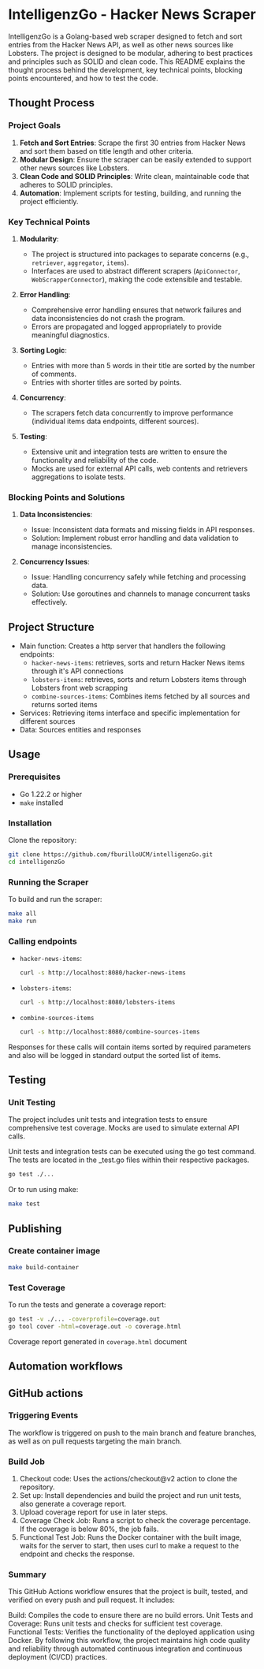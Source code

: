 # IntelligenzGo - Hacker News Scraper

IntelligenzGo is a Golang-based web scraper designed to fetch and sort entries from the Hacker News API, as well as other news sources like Lobsters. The project is designed to be modular, adhering to best practices and principles such as SOLID and clean code. This README explains the thought process behind the development, key technical points, blocking points encountered, and how to test the code.

## Thought Process

### Project Goals

1. **Fetch and Sort Entries**: Scrape the first 30 entries from Hacker News and sort them based on title length and other criteria.
2. **Modular Design**: Ensure the scraper can be easily extended to support other news sources like Lobsters.
3. **Clean Code and SOLID Principles**: Write clean, maintainable code that adheres to SOLID principles.
4. **Automation**: Implement scripts for testing, building, and running the project efficiently.

### Key Technical Points

1. **Modularity**:
    - The project is structured into packages to separate concerns (e.g., `retriever`, `aggregator`, `items`).
    - Interfaces are used to abstract different scrapers (`ApiConnector`, `WebScrapperConnector`), making the code extensible and testable.

2. **Error Handling**:
    - Comprehensive error handling ensures that network failures and data inconsistencies do not crash the program.
    - Errors are propagated and logged appropriately to provide meaningful diagnostics.

3. **Sorting Logic**:
    - Entries with more than 5 words in their title are sorted by the number of comments.
    - Entries with shorter titles are sorted by points.

4. **Concurrency**:
    - The scrapers fetch data concurrently to improve performance (individual items data endpoints, different sources).

5. **Testing**:
    - Extensive unit and integration tests are written to ensure the functionality and reliability of the code.
    - Mocks are used for external API calls, web contents and retrievers aggregations to isolate tests.

### Blocking Points and Solutions

1. **Data Inconsistencies**:
    - Issue: Inconsistent data formats and missing fields in API responses.
    - Solution: Implement robust error handling and data validation to manage inconsistencies.

2. **Concurrency Issues**:
    - Issue: Handling concurrency safely while fetching and processing data.
    - Solution: Use goroutines and channels to manage concurrent tasks effectively.

## Project Structure

 * Main function: Creates a http server that handlers the following endpoints:
   * `hacker-news-items`: retrieves, sorts and return Hacker News items through it's API connections
   * `lobsters-items`: retrieves, sorts and return Lobsters items through Lobsters front web scrapping
   * `combine-sources-items`: Combines items fetched by all sources and returns sorted items
 * Services: Retrieving items interface and specific implementation for different sources
 * Data: Sources entities and responses


## Usage

### Prerequisites

- Go 1.22.2 or higher
- `make` installed

### Installation

Clone the repository:

```sh
git clone https://github.com/fburilloUCM/intelligenzGo.git
cd intelligenzGo
```

### Running the Scraper
To build and run the scraper:

```sh
make all
make run
```

### Calling endpoints 

* `hacker-news-items`:
  ```sh
  curl -s http://localhost:8080/hacker-news-items
  ```
* `lobsters-items`:
  ```sh
  curl -s http://localhost:8080/lobsters-items
  ```
* `combine-sources-items`
  ```sh
  curl -s http://localhost:8080/combine-sources-items
  ```

Responses for these calls will contain items sorted by required parameters and also will be logged in standard output the sorted list of items. 

## Testing

### Unit Testing
The project includes unit tests and integration tests to ensure comprehensive test coverage. Mocks are used to simulate external API calls.

Unit tests and integration tests can be executed using the go test command. The tests are located in the _test.go files within their respective packages.

```sh
go test ./...
````

Or to run using make:

```sh
make test
```

## Publishing

### Create container image

```sh
make build-container
```

### Test Coverage

To run the tests and generate a coverage report:

```sh
go test -v ./... -coverprofile=coverage.out
go tool cover -html=coverage.out -o coverage.html
```

Coverage report generated in `coverage.html` document

## Automation workflows

## GitHub actions

### Triggering Events
The workflow is triggered on push to the main branch and feature branches, as well as on pull requests targeting the main branch.
### Build Job
1. Checkout code: Uses the actions/checkout@v2 action to clone the repository.
2. Set up: Install dependencies and build the project and run unit tests, also generate a coverage report.
3. Upload coverage report for use in later steps.
4. Coverage Check Job: Runs a script to check the coverage percentage. If the coverage is below 80%, the job fails.
5. Functional Test Job: Runs the Docker container with the built image, waits for the server to start, then uses curl to make a request to the endpoint and checks the response.

### Summary
This GitHub Actions workflow ensures that the project is built, tested, and verified on every push and pull request. It includes:

Build: Compiles the code to ensure there are no build errors.
Unit Tests and Coverage: Runs unit tests and checks for sufficient test coverage.
Functional Tests: Verifies the functionality of the deployed application using Docker.
By following this workflow, the project maintains high code quality and reliability through automated continuous integration and continuous deployment (CI/CD) practices.
